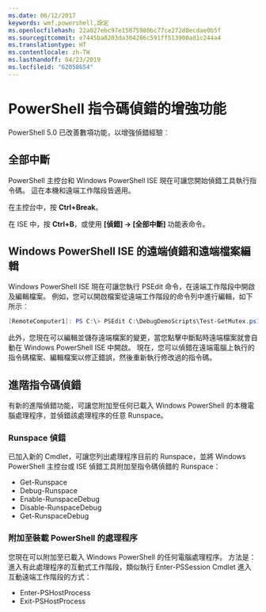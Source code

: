 ```yaml
---
ms.date: 06/12/2017
keywords: wmf,powershell,設定
ms.openlocfilehash: 22a027ebc97e15075980bc77ce272d8ecdae0b5f
ms.sourcegitcommit: e7445ba8203da304286c591ff513900ad1c244a4
ms.translationtype: HT
ms.contentlocale: zh-TW
ms.lasthandoff: 04/23/2019
ms.locfileid: "62058654"
---
```

# <a name="improvements-in-powershell-script-debugging"></a>PowerShell 指令碼偵錯的增強功能

PowerShell 5.0 已改善數項功能，以增強偵錯經驗︰

## <a name="break-all"></a>全部中斷

PowerShell 主控台和 Windows PowerShell ISE 現在可讓您開始偵錯工具執行指令碼。 這在本機和遠端工作階段皆適用。

在主控台中，按 **Ctrl+Break**。

在 ISE 中，按 **Ctrl+B**，或使用 **[偵錯] -> [全部中斷]** 功能表命令。

## <a name="remote-debugging-and-remote-file-editing-in-windows-powershell-ise"></a>Windows PowerShell ISE 的遠端偵錯和遠端檔案編輯

Windows PowerShell ISE 現在可讓您執行 PSEdit 命令，在遠端工作階段中開啟及編輯檔案。
例如，您可以開啟檔案從遠端工作階段的命令列中進行編輯，如下所示︰

```powershell
[RemoteComputer1]: PS C:\> PSEdit C:\DebugDemoScripts\Test-GetMutex.ps1
```

此外，您現在可以編輯並儲存遠端檔案的變更，當您點擊中斷點時遠端檔案就會自動在 Windows PowerShell ISE 中開啟。
現在，您可以偵錯在遠端電腦上執行的指令碼檔案、編輯檔案以修正錯誤，然後重新執行修改過的指令碼。

## <a name="advanced-script-debugging"></a>進階指令碼偵錯

有新的進階偵錯功能，可讓您附加至任何已載入 Windows PowerShell 的本機電腦處理程序，並偵錯該處理程序的任意 Runspace。

### <a name="runspace-debugging"></a>Runspace 偵錯

已加入新的 Cmdlet，可讓您列出處理程序目前的 Runspace，並將 Windows PowerShell 主控台或 ISE 偵錯工具附加至指令碼偵錯的 Runspace：

-   Get-Runspace
-   Debug-Runspace
-   Enable-RunspaceDebug
-   Disable-RunspaceDebug
-   Get-RunspaceDebug

### <a name="attach-to-process-hosting-powershell"></a>附加至裝載 PowerShell 的處理程序

您現在可以附加至已載入 Windows PowerShell 的任何電腦處理程序。 方法是：進入有此處理程序的互動式工作階段，類似執行 Enter-PSSession Cmdlet 進入互動遠端工作階段的方式：

-   Enter-PSHostProcess
-   Exit-PSHostProcess
